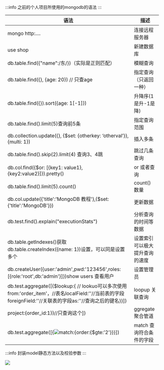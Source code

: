 :::info
之前的个人项目所使用的mongodb的语法
:::

| **语法** | **描述** |
| --- | --- |
| mongo http:.... | 连接远程服务器 |
| use shop | 新建数据库 |
| db.table.find({"name":/东/})（实际是正则匹配） | 模糊查询 |
| db.table.find({}, {age: 20}) // 只查age | 指定查询（只返回一种） |
| db.table.find({}).sort({age: 1[-1]}) | 升降序(1是升-1是降) |
| db.table.find().limit(5)查询前5条 | 指定查询范围 |
| db.collection.update({}, {$set: {otherkey: ‘otherval’}}, {multi: 1}) | 插入多条 |
| db.table.find().skip(2).limit(4) 查询3、4跳 | 跳过几条查询 |
| db.col.find({$or: [{key1: value1}, {key2:value2}]}).pretty() | or 或者查询 |
| db.table.find().limit(5).count() | count() 数量 |
| db.col.update({'title':'MongoDB 教程'},{$set:{'title':'MongoDB'}}) | 更新数据 |
| db.test.find().explain("executionStats") | 分析查询的时间等数据 |
| db.table.getIndexes()获取db.table.createIndex({name: 1})设置，可以同是设置多个 | 设置索引可以极大提升查询的速度 |
| db.createUser({user:'admin',pwd:'123456',roles:[{role:'root',db:'admin'}]})show users 查看用户 | 设置管理员 |
| db.test.aggregate([{$lookup:{ // lookuo可以多次使用from:'order_item'，//表名localField:''//当前表的字段foreignField:''//关联表的字段as:''//查询之后的键名}}]) | loopup 关联查询 |
| project:{order_id:1}}//只查询这个]) | ggregate 聚合管道 |
| db.test.aggregate([{![](https://g.yuque.com/gr/latex?project%3A%7Border_id%3A1%7D%7D%EF%BC%8C%0A%7B#card=math&code=project%3A%7Border_id%3A1%7D%7D%EF%BC%8C%0A%7B&id=XXnPz)match:{order:{$gte:'2'}}}]) | match 查询符合条件的字段 |


:::info
封装model静态方法以及校验参数
:::

![](/images/backend/yuque_diagram.jpg)

